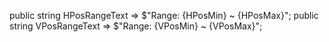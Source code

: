 public string HPosRangeText => $"Range: {HPosMin} ~ {HPosMax}";
public string VPosRangeText => $"Range: {VPosMin} ~ {VPosMax}";
